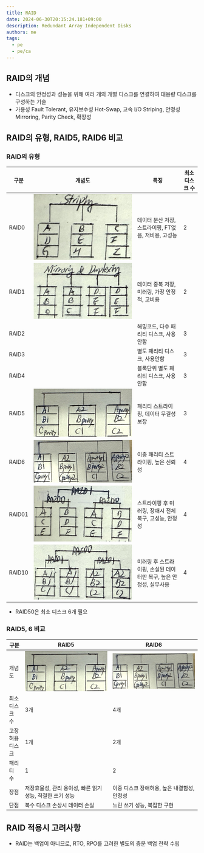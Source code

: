 ```yaml
---
title: RAID
date: 2024-06-30T20:15:24.181+09:00
description: Redundant Array Independent Disks
authors: me
tags:
  - pe
  - pe/ca 
---
```


## RAID의 개념

- 디스크의 안정성과 성능을 위해 여러 개의 개별 디스크를 연결하여 대용량 디스크를 구성하는 기술
- 가용성 Fault Tolerant, 유지보수성 Hot-Swap, 고속 I/O Striping, 안정성 Mirroring, Parity Check, 확장성

## RAID의 유형, RAID5, RAID6 비교

### RAID의 유형

| 구분 | 개념도 | 특징 | 최소 디스크 수 |
| --- | --- | --- | --- |
| RAID0 | ![raid0](./assets/raid0.jpg) | 데이터 분산 저장, 스트라이핑, FT없음, 저비용, 고성능 | 2 |
| RAID1 | ![raid1](./assets/raid1.jpg) | 데이터 중복 저장, 미러링, 가장 안정적, 고비용 | 2 |
| RAID2 | | 해밍코드, 다수 패리티 디스크, 사용안함 | 3 |
| RAID3 | | 별도 패리티 디스크, 사용안함 | 3 |
| RAID4 | | 블록단위 별도 패리티 디스크, 사용안함 | 3 |
| RAID5 | ![raid5](./assets/raid5.jpg) | 패리티 스트라이핑, 데이터 무결성 보장 | 3 |
| RAID6 | ![raid6](./assets/raid6.jpg) | 이중 패리티 스트라이핑, 높은 신뢰성 | 4 |
| RAID01 | ![raid01](./assets/raid01.jpg) | 스트라이핑 후 미러링, 장애시 전체 복구, 고성능, 안정성 | 4 |
| RAID10 | ![raid10](./assets/raid10.jpg) | 미러링 후 스트라이핑, 손실된 데이터만 복구, 높은 안정성, 실무사용 | 4 |

- RAID50은 최소 디스크 6개 필요

### RAID5, 6 비교

| 구분 | RAID5 | RAID6 |
| --- | --- | --- |
| 개념도 | ![raid5](./assets/raid5.jpg) | ![raid6](./assets/raid6.jpg) |
| 최소 디스크 수 | 3개 | 4개 |
| 고장 허용 디스크 | 1개 | 2개 |
| 패리티 수 | 1 | 2 |
| 장점 | 저장효율성, 관리 용이성, 빠른 읽기 성능, 적절한 쓰기 성능 | 이중 디스크 장애허용, 높은 내결함성, 안정성 |
| 단점 | 복수 디스크 손상시 데이터 손실 | 느린 쓰기 성능, 복잡한 구현 |

## RAID 적용시 고려사항

- RAID는 백업이 아니므로, RTO, RPO를 고려한 별도의 증분 백업 전략 수립
